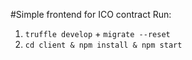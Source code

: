 #Simple frontend for ICO contract
Run:
1. `truffle develop` + `migrate --reset`
2. `cd client & npm install & npm start`
